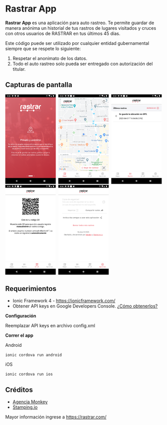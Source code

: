 # Rastrar App

**Rastrar App** es una aplicación para auto rastreo. Te permite guardar de manera anónima un historial de tus rastros de lugares visitados y cruces con otros usuarios de RASTRAR en tus últimos 45 días.

Este código puede ser utilizado por cualquier entidad gubernamental siempre que se respete lo siguiente:
     
1. Respetar el anonimato de los datos.
2. Todo el auto rastreo solo pueda ser entregado con autorización del titular. 

## Capturas de pantalla

<img src="screenshoots/intro.png" width="160">&nbsp;
<img src="screenshoots/mapa.png" width="160">&nbsp;
<img src="screenshoots/rastro.png" width="160">&nbsp;
<img src="screenshoots/mi-qr.png" width="160">&nbsp;
<img src="screenshoots/opciones.png" width="160">


## Requerimientos

- Ionic Framework 4 - https://ionicframework.com/
- Obtener API keys en Google Developers Console. [¿Cómo obtenerlos?](https://github.com/ionic-team/ionic-native-google-maps/blob/master/documents/api_key/generate_api_key.md)

**Configuración**

Reemplazar API keys en archivo config.xml

**Correr el app**

Android
    
    ionic cordova run android
    
iOS

    ionic cordova run ios

## Créditos

- [Agencia Monkey](https://monkey.pe/)
- [Stamping.io](https://stamping.io/)

Mayor información ingrese a https://rastrar.com/
